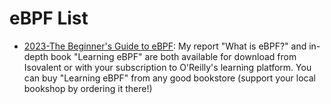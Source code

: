 # eBPF List

- [2023-The Beginner's Guide to eBPF](https://github.com/lizrice/ebpf-beginners): My report "What is eBPF?" and in-depth book "Learning eBPF" are both available for download from Isovalent or with your subscription to O'Reilly's learning platform. You can buy "Learning eBPF" from any good bookstore (support your local bookshop by ordering it there!)
